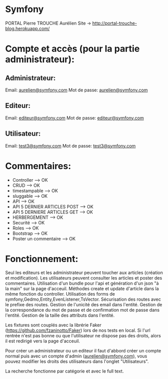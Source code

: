 # Symfony
PORTAL Pierre
TROUCHE Aurélien
Site -> http://portal-trouche-blog.herokuapp.com/

# Compte et accès (pour la partie administrateur):

## Administrateur:
Email: aurelien@symfony.com
Mot de passe: aurelien@symfony.com

## Editeur:
Email: editeur@symfony.com
Mot de passe: editeur@symfony.com

## Utilisateur:
Email: test3@symfony.com
Mot de passe: test3@symfony.com

# Commentaires:
  * Controller --> OK
  * CRUD --> OK
  * timestampable --> OK
  * sluggable --> OK
  * API --> OK
  * API 5 DERNIER ARTICLES POST --> OK
  * API 5 DERNIERE ARTICLES GET --> OK
  * HERBERGEMENT --> OK
  * Securité --> OK
  * Roles --> OK
  * Bootstrap --> OK
  * Poster un commentaire --> OK

# Fonctionnement:

Seul les editeurs et les administrateur peuvent toucher aux articles (création et modification).
Les utilisateurs peuvent consulter les articles et poster des commentaires.
Utilisation d'un bundle pour l'api et génération d'un json "à la main" sur la page d'acceuil.
Méthodes create et update d'article dans la même fonction du controller.
Utilisation des forms de symfony,Gedmo,Entity,EvenListener,TsVector.
Sécurisation des routes avec le prefixe des routes.
Gestion de l'unicité des email dans l'entité.
Gestion de la correspondance du mot de passe et de confirmation mot de passe dans l'entité.
Gestion de la taille des attributs dans l'entité.

Les fixtures sont couplés avec la librérie Faker (https://github.com/fzaninotto/Faker) lors de nos tests en local.
Si l'url rentrée  n'est pas bonne ou que l'utilisateur ne dispose pas des droits, alors il est redirigé vers la page d'acceuil.

Pour créer un administrateur ou un editeur il faut d'abbord créer un compte normal puis avec un compte d'admin (aurelien@symfony.com), vous pouvez modifier les droits des utilisateurs dans l'onglet "Utilisateurs".

La recherche fonctionne par catégorie et avec le full text.

